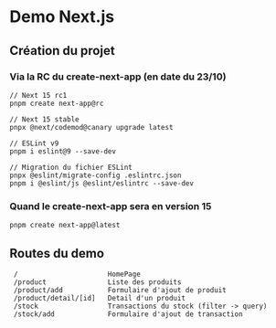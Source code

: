 # Demo Next.js

## Création du projet
### Via la RC du create-next-app (en date du 23/10)
```
// Next 15 rc1
pnpm create next-app@rc

// Next 15 stable
pnpx @next/codemod@canary upgrade latest

// ESLint v9
pnpm i eslint@9 --save-dev

// Migration du fichier ESLint
pnpx @eslint/migrate-config .eslintrc.json
pnpm i @eslint/js @eslint/eslintrc --save-dev
```
### Quand le create-next-app sera en version 15
```
pnpm create next-app@latest
```

## Routes du demo
```
 /                      HomePage
 /product               Liste des produits
 /product/add           Formulaire d'ajout de produit
 /product/detail/[id]   Detail d'un produit
 /stock                 Transactions du stock (filter -> query)
 /stock/add             Formulaire d'ajout de transaction